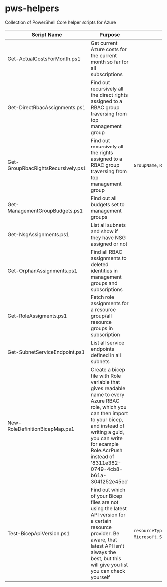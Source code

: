 # pws-helpers
Collection of PowerShell Core helper scripts for Azure

| Script Name | Purpose | Parameters |
|-------------|---------|------------|
| Get-ActualCostsForMonth.ps1 | Get current Azure costs for the current month so far for all subscriptions |  |
| Get-DirectRbacAssignments.ps1 | Find out recursively all the direct rights assigned to a RBAC group traversing from top management group |  |
| Get-GroupRbacRightsRecursively.ps1 | Find out recursively all the rights assigned to a RBAC group traversing from top management group | `GroupName`, `RootId` |
| Get-ManagementGroupBudgets.ps1 | Find out all budgets set to management groups |  |
| Get-NsgAssignments.ps1 | List all subnets and show if they have NSG assigned or not |  |
| Get-OrphanAssignments.ps1 | Find all RBAC assignments to deleted identities in management groups and subscriptions |  |
| Get-RoleAssigments.ps1 | Fetch role assignments for a resource group/all resource groups in subscription | |
| Get-SubnetServiceEndpoint.ps1 | List all service endpoints defined in all subnets |  |
| New-RoleDefinitionBicepMap.ps1 | Create a bicep file with Role variable that gives readable name to every Azure RBAC role, which you can then import to your bicep, and instead of writing a guid, you can write for example Role.AcrPush instead of '8311e382-0749-4cb8-b61a-304f252e45ec' |  |
| Test-BicepApiVersion.ps1 | Find out which of your Bicep files are not using the latest API version for a certain resource provider. Be aware, that latest API isn't always the best, but this will give you list you can check yourself | `resourceType` (Example: `Microsoft.Storage/storageAccounts`) |
